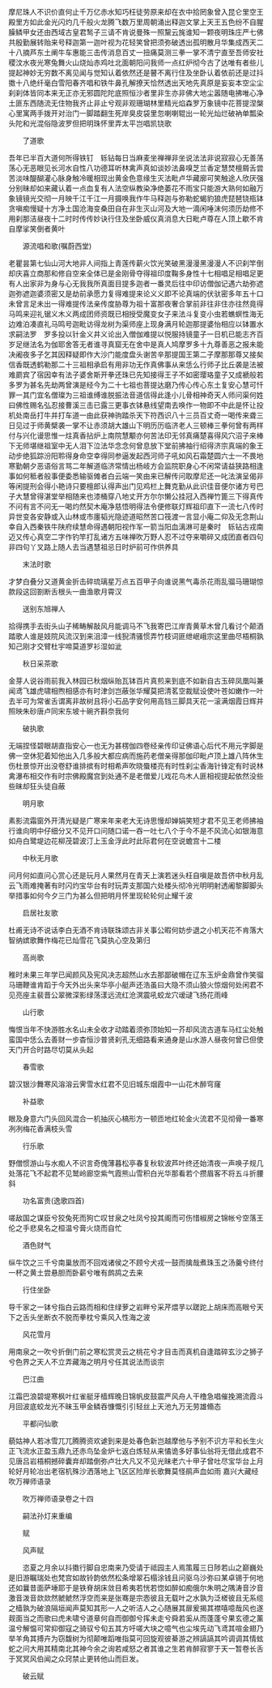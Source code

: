 <!-- { "loadSidebar": true } -->
摩尼珠人不识价直何止千万亿赤水知巧枉徒劳原来却在衣中拾罔象曾入昆仑里空王殿里方如此金光闪灼几千般火龙腾飞数万里周朝涌出释迦文掌上天王五色纷不自腥臊鳞甲女还由西域古皇君鹙子三请不肯说曼殊一照黧云旄谁知一颗夜明珠庄严七佛共殷勤展转贻来号释迦第一迦叶视为花轻笑曾把须弥破透出孤明散月华集成西天二十八摘芦东土阐牛车惠能三击传消息百丈一扭痛莫测三拳一掌不清宁直至吾师安社稷汶水夜光寒兔舞火山烧灿赤鸡吐北面朝阳问我师一点红炉彻今古了达唯有者些儿提起神妙无穷数不离见闻与觉知认着依然还是瞽不离行住及坐卧认着依前还是过抖擞十八绝纤毫白雪阳春齐唱和铁牛鼻孔解撩天恰然透出天地先真原是妄妄本空尘尘刹刹体皆同本来无正亦无邪圆陀陀底照恒沙者里非生亦非佛大地尘嚣随电拂唯心净土匪东西随流无住物我齐止非止兮观非观珊瑚林里精光焰森罗万象镜中花菩提涅槃心里寓两手拨开对治门一脚踏翻生死岸臭皮袋里忽喇喇辊出一轮光灿烂破衲单瓢染头陀和光混俗隐波罗但把明珠怀里弄太平岂唱凯铙歌

　　了道歌

吾年已半百大道何所得铁钉　轹钻每日当麻麦坐禅禅非坐说法法非说寂寂心无善荡荡心无恶眼见长河水自性八功德耳听林禽声真如谈妙法鼻嗅芝兰香定慧焚檀屑舌尝苦淡味醍醐灌心脉身触冷暖相现出黄金色意缘生灭法毗卢华藏廓可笑触途人欣厌强分别昧却如来藏认着一点血复有人法空纵教染净绝萎花不雨宝只能游大熟何如融万象镜镜光交彻一月映千江千江一月摄唤我作牛马释迦与弥勒蛇蝎豹狼虎琵琶铙瓶钵贪嗔痴慢疑十方净土国沧海变桑田自在非生灭山河及大地一滴闲唾沫何须历劫修不用刹那洁昼夜十二时时传传妙诀行住及坐卧威仪真消息大日毗卢尊在人顶上歇不肯自摩挲笑倒者黄叶

　　源流唱和歌(嘱蔚西堂)

老瞿昙第七仙山河大地非人间指上青莲传薪火饮光笑破黑漫漫黑漫漫人不识刹竿倒却庆喜立商那和修自空来全体已是金刚骨夺得祖印度鞠多身性十七相唱足相唱足更有人出家非为身与心无我我所真面目提多迦者一番灵后往中印访僧伽记遇六劫弥遮迦弥遮迦婆须密又是劫前承愿力复得难提来论义义即不论真端的伏驮密多年五十口未曾言足未出一得难提传法亲传度胁尊为祖十富那夜奢合掌前非往非住亦往然竟得马鸣来迎礼锯义木义两成团师资既已相授受魔变女子来法斗复变小虫若蟭螟性海无边难泊凑直礼马鸣号迦毗访得龙树为渠师座上现身满月轮迦那提婆怡相应以钵置水求嗣法罗　罗多投以针金义井义论出入僧伽难提以悦服持镜童子一日机已能志齐百岁足继法名为伽耶舍答无者谁寻真窟无在舍中是真人鸠摩罗多十九尊善恶之报未能决阇夜多子乞其因释疑即作大沙门能度盘头谢苦辛那提国王第二子摩那那尊又接矣信香既透鹤勒那二十三祖相承启有用非功无作真佛事从来恁么行师子比丘袭是法被难罽宾了宿因幸有法子婆舍斯开拳还珠已先知接得王子不如密璎珞童子又成褫般若多罗为甚名先劫两曾演是经今为二十七祖也菩提达磨乃传心传心东土复安心慧可忏罪一其门宜名僧璨为三祖谁缚谁脱振法音道信得此逢小儿骨相神奇天人师问渠何姓曰佛性赐名弘忍接曹溪三击已露三更事衣钵悬线望南去唤作一物即不中此是怀让投机处南岳打牛并打车道一由此获神驹踏杀天下符西识八十三员百丈奇一喝传来聋三日见过于师黄檗袭一掌不让赤须胡大雄山下明历历临济老人三顿棒三拳何曾有两样付与兴化谩思惟一炷真香拈炉上南院慧颙亦何苦法印无邻真痛楚喜得风穴沼子来棒下无师堪继祖室中无人泪下泣法华念念何曾息放下堂前拂袖行绍得济宗真端的象王动步绝狐踪汾阳聆得身命空幸得同参逼发起西河师子吼如风石霜楚圆六士一不畏地寒勤朝夕恶语俗言骂二年解道临济常情出杨岐方会监院职身心不闲常请益狭路相逢事如何秪者般事便委悉输驱傩者白云端一笑由来已解传问取摩尼还一叱法演呈偈非等闲提刑会得小艳诗只要檀郎认得声出门见鸡栏上舞克勤从此识佳音便尔诸方号巴子大慧曾得湛堂举相随来也漆桶穿八地丈开方尔尔懒公挂冠入西禅竹篦三下得真传不问有言不问无一喝灼然契木庵净慈悟明得法令便修联灯辉祖印直下一流七八传时异世变各安静或入山林或市廛韬光隐迹道昭然苦口筏渡一言显小庵二仰及无念荆山幸自入西秦铁牛陕府续慧命得遇朝阳视作军一箭当阳血漓淋可是秦时　轹钻古戎南迈又传心真空二字作钓竿打乱诸方五味禅吹万野人忍不过夺来嚼碎又成团直者四句非四句丫叉路上随人去当遇慧祖忌日时炉前可作供养具

　　末法时歌

才梦白叠分又道黄金折击碎琉璃星万点五百甲子向谁说黑气毒杀花雨乱骝马珊瑚惊款段这回劄断舌根头一曲渔歌月霄汉

　　送别东旭禅人

拾得携手去街头山子稀畴解敲风月能调马不飞我寄巴江岸青黄草木曾几看讨个颠酒踏歌人谁是妓院风流汉到来沮漳一线猊清骚惯弄竹枝词匪绁岷峨宗这里曲尽梧桐孰知己刚才交臂杜宇啼莫道罗衫湿如泚

　　秋日采茶歌

金芽人说谷雨前我入林园已秋烟纵贻瓦钵百片真煎来到底不如新自古玉碎凤凰叫兼闻鸢飞雄虎啸相煦相感亦有时津剑岂蔽张华耀莫把清茗空裁赋设使叶苍如嫩作一叶去半可为常雀舌谓离非故树且将小石品字安何用高铛三脚具天花一滚满烟霞日辉并照映朱砂唐卢同宋东坡十碗齐斟奈我何

　　破执歌

无端捏怪碧眼胡直指安心一也无为甚楞伽四卷经亲传印证佛语心后代不用元字脚是佛一空休犯着知他出入几多般大都应病而施药老僧亲得那伽印毗卢顶上雄八阵休生伤杜景惊开出没卷舒谁排摈有时相希声吹晓蜃楼亮有时性刹尘香海针锋定有时说林禽瀑布相交作有时宗佛殿魔宫到处通不是老僧爱儿戏花鸟木人匪相视提起依然没些些昧却狂头徒自蔽

　　明月歌

素影流霜窗外开清光疑是广寒来年来老大无诗思慢却婵娟笑短才君不见王老师拂袖行谁向明中仔细分又不见开口问随口诺一吞一吐七八个于今不是不风流心如银海意如舟白鹭堤边花柳茂碧波汀上玉金浮此时此际君何在空说蟾宫十二楼

　　中秋无月歌

问月何如直问心赏心还是玩月人果然月在青天上演若迷头枉自嗔是故吾侪中秋月乱云飞雨难掩著有时闪灼宝华台有时玩弄支那国六处楼头彻冷光明明射透阇黎脚脚头举措事如何今夕三门为甚么但把明月怀里现轮轮何止耀千波

　　启居社友歌

杜甫无诗不说话李白无酒不肯诗联珠颂古非关事公暇何妨步退之小机天花不肯落大智纳嫔歌舞作梅花已灿雪花飞莫执心空及第归

　　高尚歌

稚时未果三年学已闻颜风及宪风决志超然山水去那鄙破帽在辽东玉炉金鼎曾作笑骝马珊鞭谁肯蹈于今天外出头来华亭小艇声还浩虽曰大隐不须山狼火惊烟何处闲君不见亮座主裴晋公翠微深影绿荡漾远流红沧溟震吼蛟龙穴叆叇飞扬花雨峰

　　山行歌

悔恨当年不快游胜水名山未全收才动踏着须弥顶始知一芥却风流古道车马红尘处触蛮国中恁么去善财一步杳恒沙普贤刹孔无细路看来通身是山水游人昼夜何曾已但使天门开合时路尽切莫从头起

　　春雪歌

碧汉银沙舞寒风溶溶云霁雪水红君不见旧城东烟霞中一山花木醉穹窿

　　补益歌

眼及身意六门头回风混合一机抽灰心槁形方一顿匝地红轮金火流君不见彻骨一番寒冽冽梅花香满枝头雪

　　行乐歌

野僧惯游山与水痴人不识言奇傀薄暮松亭春复秋软波芦叶终还始清夜一声唤子规几处落花飞不起君不见鹫岭廊空紫气霞熊山雪积白光华那看若个攒眉客不将五斗折腰斜

　　功名富贵(逸歌四首)

嗟敌国之谋臣兮狡兔死而狗亡叹甘泉之吐凤兮投其阁而可伤惜椒房之锦帐兮空落王伦之手悲臭名之桓温兮膏火烧而自忙

　　酒色财气

纵牛饮之三千兮南巢放而不回戏诸侯之不顾兮犬戎一鼓而擒哉煮珠玉之汤羹兮终付一杯之黄土尝悬胆而卧薪兮唯有鹧鸪之去来

　　行住坐卧

导千家之一钵兮指白云路而相和住绿萝之岩畔兮采芹煨芋以蹉跎上胡床而高眼兮天下之舌头坐断衣不脱而拳枕兮乘风入性海之波

　　风花雪月

用南泉之一吹兮折倒门前之寒松赏灵云之桃花兮才目击而真机自逢踏碎玄沙之狮子兮色界之天人不立弄藏海之明月兮任其说法而谈宗

　　巴江曲

江霜巴浪碧堤寒枫叶红雀艇牙樯辉晚日锦帆皮鼓震严风舟人干橹急唱催挽溯流霞斗月回波底蛟龙光不昧玉甲金鳞吞慷慨引引轻丝上天池九万无劳雄翛态

　　平都问仙歌

藐姑神人若冰雪兀兀腾腾资欢谑到来是处春色新岂越摩他与予别不识方平和长生火正飞流水正盈玉鼎九还赤鸟坠金炉七返白炼轻从来憰诡多好事仙翁将无借此成君不见唐吕岩梧桐撼碎囊弃却踏倒弥卢壮大凡又不见光昧老六十甲子曾吐尽宝华台上月轮好月轮冶出老宿机殊沙洒落地上飞区区险岸长歌舞莫怪鹃声血如雨
嘉兴大藏经　吹万禅师语录


　　吹万禅师语录卷之十四

　　嗣法孙灯来重编

　　赋

　　风声赋

　　恣夏之月余以抖擞行脚自忠南来乃受请于祗园主人焉策履三日陟若山之巅巍处是旧游瞩瑞处也梵宫如故铃韵依然松条增翠石榻涂钱且问驱乌沙弥曰某卓锡于何地还如曩昔面萨埵耶于是铁脊胡床敛目希夷若恍若惚如醉如痴俄尔朱明之隅涛音汐音激音泼音欻欻然虩虩然浮空而来是张骞是宗悫彼且无载叶之水孰为泛槎彼且无系缆之樯孰为破浪隔垣闻声莫知其形一人之听洁人之心随展其扉爰揭其襟嘻噫哉风也遂觌面当之而歌曰虎未啸兮道章何自而御御兮挥未走兮舜若奚从而蓬蓬兮果玄德之薰温兮解愠可常抑御寇之骑驭兮旬五其方吁嗟大块之噫气也尘埃先动飞鸢其喧金翅乃举羊角其搏卉为窃馥树为彻颠唯蹈唯指莫可回旋观彼綦游之辨謞謞其吟调调其情蚿蛇之问大用其精南北其神今余之询若咸怒之者其谁之生若肯醉寂寥于天一暂卷长舌于冥冥风伯闻之众窍禁止更转他山而巨发。

　　破云赋

